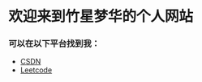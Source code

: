#
# 欢迎来到竹星梦华的个人网站

### 可以在以下平台找到我：
- [CSDN](https://blog.csdn.net/qq_62765766?type=blog)
- [Leetcode](https://leetcode.cn/u/zhu-xing-meng-hua)
